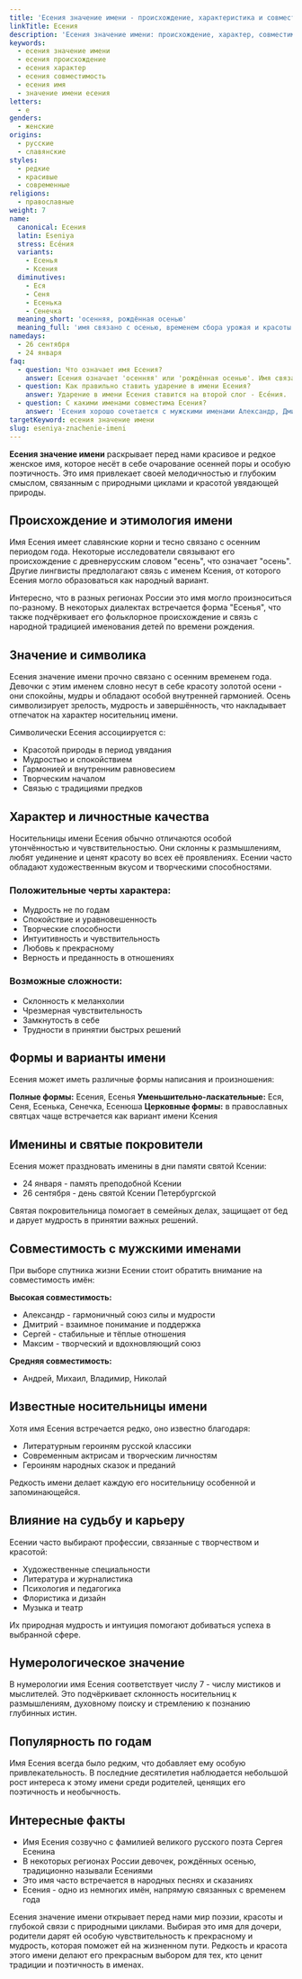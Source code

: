 ```yaml
---
title: 'Есения значение имени - происхождение, характеристика и совместимость'
linkTitle: Есения
description: 'Есения значение имени: происхождение, характер, совместимость. Узнайте о редком имени Есения - историю, формы и известных носителей.'
keywords:
  - есения значение имени
  - есения происхождение
  - есения характер
  - есения совместимость
  - есения имя
  - значение имени есения
letters:
  - е
genders:
  - женские
origins:
  - русские
  - славянские
styles:
  - редкие
  - красивые
  - современные
religions:
  - православные
weight: 7
name:
  canonical: Есения
  latin: Eseniya
  stress: Есе́ния
  variants:
    - Есенья
    - Ксения
  diminutives:
    - Еся
    - Сеня
    - Есенька
    - Сенечка
  meaning_short: 'осенняя, рождённая осенью'
  meaning_full: 'имя связано с осенью, временем сбора урожая и красоты природы'
namedays:
  - 26 сентября
  - 24 января
faq:
  - question: Что означает имя Есения?
    answer: Есения означает 'осенняя' или 'рождённая осенью'. Имя связано с красотой осенней природы и временем урожая.
  - question: Как правильно ставить ударение в имени Есения?
    answer: Ударение в имени Есения ставится на второй слог - Есе́ния.
  - question: С какими именами совместима Есения?
    answer: 'Есения хорошо сочетается с мужскими именами Александр, Дмитрий, Сергей, Максим и Андрей.'
targetKeyword: есения значение имени
slug: eseniya-znachenie-imeni
---
```


**Есения значение имени** раскрывает перед нами красивое и редкое женское имя, которое несёт в себе очарование осенней поры и особую поэтичность. Это имя привлекает своей мелодичностью и глубоким смыслом, связанным с природными циклами и красотой увядающей природы.

## Происхождение и этимология имени

Имя Есения имеет славянские корни и тесно связано с осенним периодом года. Некоторые исследователи связывают его происхождение с древнерусским словом "есень", что означает "осень". Другие лингвисты предполагают связь с именем Ксения, от которого Есения могло образоваться как народный вариант.

Интересно, что в разных регионах России это имя могло произноситься по-разному. В некоторых диалектах встречается форма "Есенья", что также подчёркивает его фольклорное происхождение и связь с народной традицией именования детей по времени рождения.

## Значение и символика

Есения значение имени прочно связано с осенним временем года. Девочки с этим именем словно несут в себе красоту золотой осени - они спокойны, мудры и обладают особой внутренней гармонией. Осень символизирует зрелость, мудрость и завершённость, что накладывает отпечаток на характер носительниц имени.

Символически Есения ассоциируется с:

- Красотой природы в период увядания
- Мудростью и спокойствием
- Гармонией и внутренним равновесием
- Творческим началом
- Связью с традициями предков

## Характер и личностные качества

Носительницы имени Есения обычно отличаются особой утончённостью и чувствительностью. Они склонны к размышлениям, любят уединение и ценят красоту во всех её проявлениях. Есении часто обладают художественным вкусом и творческими способностями.

### Положительные черты характера:

- Мудрость не по годам
- Спокойствие и уравновешенность
- Творческие способности
- Интуитивность и чувствительность
- Любовь к прекрасному
- Верность и преданность в отношениях

### Возможные сложности:

- Склонность к меланхолии
- Чрезмерная чувствительность
- Замкнутость в себе
- Трудности в принятии быстрых решений

## Формы и варианты имени

Есения может иметь различные формы написания и произношения:

**Полные формы:** Есения, Есенья
**Уменьшительно-ласкательные:** Еся, Сеня, Есенька, Сенечка, Есенюша
**Церковные формы:** в православных святцах чаще встречается как вариант имени Ксения

## Именины и святые покровители

Есения может праздновать именины в дни памяти святой Ксении:

- 24 января - память преподобной Ксении
- 26 сентября - день святой Ксении Петербургской

Святая покровительница помогает в семейных делах, защищает от бед и дарует мудрость в принятии важных решений.

## Совместимость с мужскими именами

При выборе спутника жизни Есении стоит обратить внимание на совместимость имён:

**Высокая совместимость:**

- Александр - гармоничный союз силы и мудрости
- Дмитрий - взаимное понимание и поддержка
- Сергей - стабильные и тёплые отношения
- Максим - творческий и вдохновляющий союз

**Средняя совместимость:**

- Андрей, Михаил, Владимир, Николай

## Известные носительницы имени

Хотя имя Есения встречается редко, оно известно благодаря:

- Литературным героиням русской классики
- Современным актрисам и творческим личностям
- Героиням народных сказок и преданий

Редкость имени делает каждую его носительницу особенной и запоминающейся.

## Влияние на судьбу и карьеру

Есении часто выбирают профессии, связанные с творчеством и красотой:

- Художественные специальности
- Литература и журналистика
- Психология и педагогика
- Флористика и дизайн
- Музыка и театр

Их природная мудрость и интуиция помогают добиваться успеха в выбранной сфере.

## Нумерологическое значение

В нумерологии имя Есения соответствует числу 7 - числу мистиков и мыслителей. Это подчёркивает склонность носительниц к размышлениям, духовному поиску и стремлению к познанию глубинных истин.

## Популярность по годам

Имя Есения всегда было редким, что добавляет ему особую привлекательность. В последние десятилетия наблюдается небольшой рост интереса к этому имени среди родителей, ценящих его поэтичность и необычность.

## Интересные факты

- Имя Есения созвучно с фамилией великого русского поэта Сергея Есенина
- В некоторых регионах России девочек, рождённых осенью, традиционно называли Есениями
- Это имя часто встречается в народных песнях и сказаниях
- Есения - одно из немногих имён, напрямую связанных с временем года

Есения значение имени открывает перед нами мир поэзии, красоты и глубокой связи с природными циклами. Выбирая это имя для дочери, родители дарят ей особую чувствительность к прекрасному и мудрость, которая поможет ей на жизненном пути. Редкость и красота этого имени делают его прекрасным выбором для тех, кто ценит традиции и поэтичность в именах.
